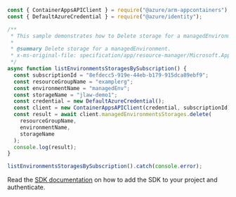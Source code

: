 ```javascript
const { ContainerAppsAPIClient } = require("@azure/arm-appcontainers");
const { DefaultAzureCredential } = require("@azure/identity");

/**
 * This sample demonstrates how to Delete storage for a managedEnvironment.
 *
 * @summary Delete storage for a managedEnvironment.
 * x-ms-original-file: specification/app/resource-manager/Microsoft.App/stable/2022-03-01/examples/ManagedEnvironmentsStorages_Delete.json
 */
async function listEnvironmentsStoragesBySubscription() {
  const subscriptionId = "8efdecc5-919e-44eb-b179-915dca89ebf9";
  const resourceGroupName = "examplerg";
  const environmentName = "managedEnv";
  const storageName = "jlaw-demo1";
  const credential = new DefaultAzureCredential();
  const client = new ContainerAppsAPIClient(credential, subscriptionId);
  const result = await client.managedEnvironmentsStorages.delete(
    resourceGroupName,
    environmentName,
    storageName
  );
  console.log(result);
}

listEnvironmentsStoragesBySubscription().catch(console.error);
```

Read the [SDK documentation](https://github.com/Azure/azure-sdk-for-js/blob/%40azure%2Farm-appcontainers_1.0.0/sdk/appcontainers/arm-appcontainers/README.md) on how to add the SDK to your project and authenticate.
